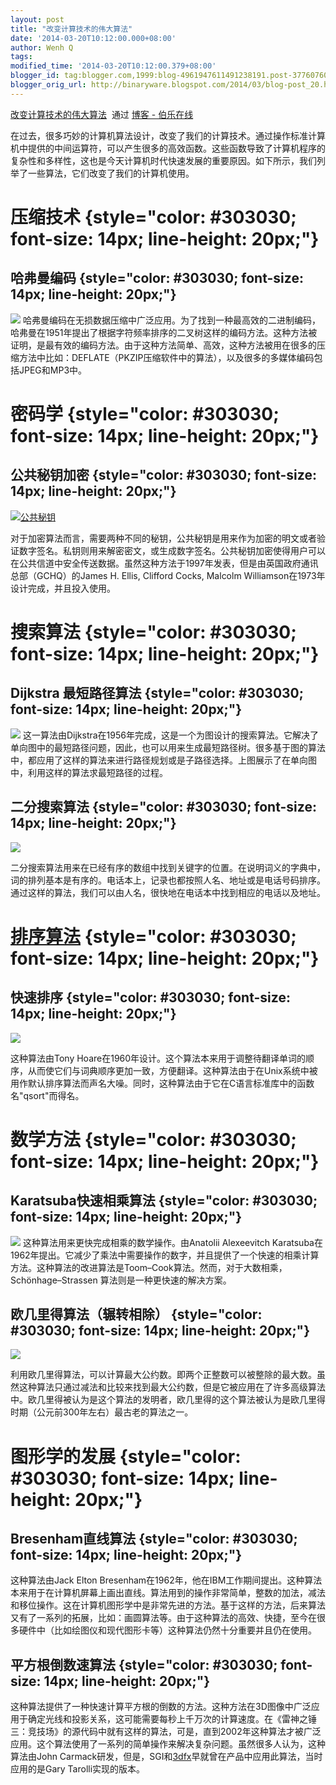 ```yaml
---
layout: post
title: "改变计算技术的伟大算法"
date: '2014-03-20T10:12:00.000+08:00'
author: Wenh Q
tags:
modified_time: '2014-03-20T10:12:00.379+08:00'
blogger_id: tag:blogger.com,1999:blog-4961947611491238191.post-377607600417045520
blogger_orig_url: http://binaryware.blogspot.com/2014/03/blog-post_20.html
---
```

[改变计算技术的伟大算法](http://blog.jobbole.com/61815/)  通过 [博客 -
伯乐在线](http://blog.jobbole.com/)

在过去，很多巧妙的计算机算法设计，改变了我们的计算技术。通过操作标准计算机中提供的中间运算符，可以产生很多的高效函数。这些函数导致了计算机程序的复杂性和多样性，这也是今天计算机时代快速发展的重要原因。如下所示，我们列举了一些算法，它们改变了我们的计算机使用。

压缩技术 {style="color: #303030; font-size: 14px; line-height: 20px;"}
========

哈弗曼编码 {style="color: #303030; font-size: 14px; line-height: 20px;"}
----------

![](http://ww1.sinaimg.cn/mw690/7cc829d3gw1eeb14igesag20a808unb4.gif)
哈弗曼编码在无损数据压缩中广泛应用。为了找到一种最高效的二进制编码，哈弗曼在1951年提出了根据字符频率排序的二叉树这样的编码方法。这种方法被证明，是最有效的编码方法。由于这种方法简单、高效，这种方法被用在很多的压缩方法中比如：DEFLATE（PKZIP压缩软件中的算法），以及很多的多媒体编码包括JPEG和MP3中。

密码学 {style="color: #303030; font-size: 14px; line-height: 20px;"}
======

公共秘钥加密 {style="color: #303030; font-size: 14px; line-height: 20px;"}
------------

[![公共秘钥](http://jbcdn2.b0.upaiyun.com/2014/03/1ec138d97f5d8af49e360ce6413f422f-150x150.png)](http://jbcdn2.b0.upaiyun.com/2014/03/1ec138d97f5d8af49e360ce6413f422f.png "改变计算技术的伟大算法")

对于加密算法而言，需要两种不同的秘钥，公共秘钥是用来作为加密的明文或者验证数字签名。私钥则用来解密密文，或生成数字签名。公共秘钥加密使得用户可以在公共信道中安全传送数据。虽然这种方法于1997年发表，但是由英国政府通讯总部（GCHQ）的James
H. Ellis, Clifford Cocks, Malcolm
Williamson在1973年设计完成，并且投入使用。

搜索算法 {style="color: #303030; font-size: 14px; line-height: 20px;"}
========

Dijkstra 最短路径算法 {style="color: #303030; font-size: 14px; line-height: 20px;"}
---------------------

![](http://ww3.sinaimg.cn/large/7cc829d3gw1eeb14kg74tg207v066ab4.gif)
这一算法由Dijkstra在1956年完成，这是一个为图设计的搜索算法。它解决了单向图中的最短路径问题，因此，也可以用来生成最短路径树。很多基于图的算法中，都应用了这样的算法来进行路径规划或是子路径选择。上图展示了在单向图中，利用这样的算法求最短路径的过程。

二分搜索算法 {style="color: #303030; font-size: 14px; line-height: 20px;"}
------------

![](http://ww4.sinaimg.cn/mw690/7cc829d3gw1eeb14juhjvg208c06qgno.gif)

二分搜索算法用来在已经有序的数组中找到关键字的位置。在说明词义的字典中，词的排列基本是有序的。电话本上，记录也都按照人名、地址或是电话号码排序。通过这样的算法，我们可以由人名，很快地在电话本中找到相应的电话以及地址。

[排序算法](http://blog.jobbole.com/11745/ "视觉直观感受 7 种常用的排序算法") {style="color: #303030; font-size: 14px; line-height: 20px;"}
============================================================================

快速排序 {style="color: #303030; font-size: 14px; line-height: 20px;"}
--------

![](http://ww1.sinaimg.cn/mw690/7cc829d3gw1eeb14godzxg208c050adl.gif)

这种算法由Tony
Hoare在1960年设计。这个算法本来用于调整待翻译单词的顺序，从而使它们与词典顺序更加一致，方便翻译。这种算法由于在Unix系统中被用作默认排序算法而声名大噪。同时，这种算法由于它在C语言标准库中的函数名"qsort"而得名。

数学方法 {style="color: #303030; font-size: 14px; line-height: 20px;"}
========

Karatsuba快速相乘算法 {style="color: #303030; font-size: 14px; line-height: 20px;"}
---------------------

![](http://ww2.sinaimg.cn/large/7cc829d3gw1eeb14ixkuog207o08cmy4.gif)
这种算法用来更快完成相乘的数学操作。由Anatolii Alexeevitch
Karatsuba在1962年提出。它减少了乘法中需要操作的数字，并且提供了一个快速的相乘计算方法。这种算法的改进算法是Toom–Cook算法。然而，对于大数相乘，Schönhage–Strassen
算法则是一种更快速的解决方案。

欧几里得算法（辗转相除） {style="color: #303030; font-size: 14px; line-height: 20px;"}
------------------------

![](http://ww4.sinaimg.cn/mw690/7cc829d3gw1eeb14fgch2g20dw08cwh4.gif)

利用欧几里得算法，可以计算最大公约数。即两个正整数可以被整除的最大数。虽然这种算法只通过减法和比较来找到最大公约数，但是它被应用在了许多高级算法中。欧几里得被认为是这个算法的发明者，欧几里得的这个算法被认为是欧几里得时期（公元前300年左右）最古老的算法之一。

图形学的发展 {style="color: #303030; font-size: 14px; line-height: 20px;"}
============

Bresenham直线算法 {style="color: #303030; font-size: 14px; line-height: 20px;"}
-----------------

这种算法由Jack Elton
Bresenham在1962年，他在IBM工作期间提出。这种算法本来用于在计算机屏幕上画出直线。算法用到的操作非常简单，整数的加法，减法和移位操作。这在计算机图形学中是非常先进的方法。基于这样的方法，后来算法又有了一系列的拓展，比如：画圆算法等。由于这种算法的高效、快捷，至今在很多硬件中（比如绘图仪和现代图形卡等）这种算法仍然十分重要并且仍在使用。

平方根倒数速算法 {style="color: #303030; font-size: 14px; line-height: 20px;"}
----------------

这种算法提供了一种快速计算平方根的倒数的方法。这种方法在3D图像中广泛应用于确定光线和投影关系，这可能需要每秒上千万次的计算速度。在《雷神之锤三：竞技场》的源代码中就有这样的算法，可是，直到2002年这种算法才被广泛应用。这个算法使用了一系列的简单操作来解决复杂问题。虽然很多人认为，这种算法由John
Carmack研发，但是，SGI和[3dfx](http://zh.wikipedia.org/wiki/3dfx_Interactive)早就曾在产品中应用此算法，当时应用的是Gary
Tarolli实现的版本。
